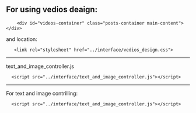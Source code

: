 For using vedios deaign:
---------------------------
        <div id="videos-container" class="posts-container main-content"></div>
and location:

       <link rel="stylesheet" href="../interface/vedios_design.css"> 

-----------------------------------
text_and_image_controller.js 

      <script src="../interface/text_and_image_controller.js"></script>      


--------------------------------
For text and image contrilling:

      <script src="../interface/text_and_image_controller.js"></script>
